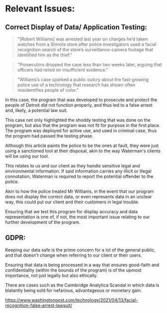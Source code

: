 # Relevant Issues: 

## Correct Display of Data/ Application Testing:

> "[Robert Williams] was arrested last year on charges he’d taken watches from a Shinola store after police investigators used a facial recognition search of the store’s surveillance-camera footage that identified him as the thief." 

> "Prosecutors dropped the case less than two weeks later, arguing that officers had relied on insufficient evidence."

> "Williams’s case sparked a public outcry about the fast-growing police use of a technology that research has shown often misidentifies people of color."

In this case, the program that was developed to prosecute and protect the people of Detroit did not function properly, and thus led to a false arrest and, likely, a potential law suit. 

This case not only highlighted the shoddy testing that was done on the program, but also that the program was not fit for purpose in the first place. The program was deployed for active use, and used in criminal case, thus the program had passed the testing phase. 

Although this article paints the police to be the ones at fault, they were just using a sanctioned tool at their disposal, akin to the way Waterman's clients will be using our tool. 

This relates to us and our client as they handle sensitive legal and environmental information. If said information carries any illicit or illegal connotation, Waterman is required to report the potential offender to the police.

Akin to how the police treated Mr Williams, in the event that our program does not display the correct data, or even represents data in an unclear way, this could put our client and their customers in legal trouble. 

Ensuring that we test this program for display accuracy and data representation is one of, if not, the most important issue relating to our further development of the program. 

## GDPR:

Keeping our data safe is the prime concern for a lot of the general public, and that doesn't change when referring to our client or their users. 

Ensuring that data is being processed in a way that ensures good-faith and confidentiality (within the bounds of the program) is of the upmost importance, not just legally but also ethically. 

There are cases such as the Caimbridge Analytica Scandal in which data is blatantly being sold for nefarious, advantageous or monetary gain. 







https://www.washingtonpost.com/technology/2021/04/13/facial-recognition-false-arrest-lawsuit/